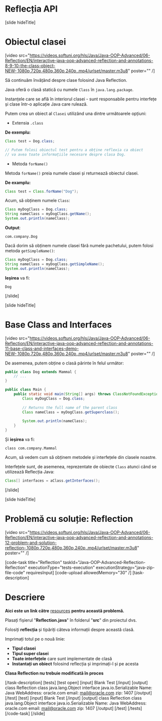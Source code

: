 # Reflecția API

[slide hideTitle]

# Obiectul clasei

[video src="https://videos.softuni.org/hls/Java/Java-OOP-Advanced/06-Reflection/EN/interactive-java-oop-advanced-reflection-and-annotations-8-9-10-the-class-object-NEW-,1080p,720p,480p,360p,240p,.mp4/urlset/master.m3u8" poster="" /]

Să continuăm învățând despre clase folosind Java Reflection.

Java oferă o clasă statică cu numele `Class` în `java.lang.package`.

Instanțele care se află în interiorul clasei - sunt responsabile pentru interfețe și clase într-o aplicație Java care rulează.

Putem crea un obiect al `Clasei` utilizând una dintre următoarele opțiuni:

- Extensia `.class` 

**De exemplu:**

``` java
Class test = Dog.class;

// Putem folosi obiectul test pentru a obține reflexia ca obiect
// va avea toate informațiile necesare despre clasa Dog.
```

- Metoda `forName()`

Metoda `forName()` preia numele clasei și returnează obiectul clasei.

**De examplu:**

``` java
Class test = Class.forName("Dog");
```

Acum, să obținem numele `Class`:


``` java
Class myDogClass = Dog.class;
String nameClass = myDogClass.getName();
System.out.println(nameClass);
```

**Output**:

```
com.company.Dog
```

Dacă dorim să obținem numele clasei fără numele pachetului, putem folosi metoda `getSimpleName()`:

``` java
Class myDogClass = Dog.class;
String nameClass = myDogClass.getSimpleName();
System.out.println(nameClass);
```

**Ieșirea** va fi:

```
Dog
```

[/slide]

[slide hideTitle]

# Base Class and Interfaces

[video src="https://videos.softuni.org/hls/Java/Java-OOP-Advanced/06-Reflection/EN/interactive-java-oop-advanced-reflection-and-annotations-11-base-class-and-interfaces-demo-NEW-,1080p,720p,480p,360p,240p,.mp4/urlset/master.m3u8" poster="" /]

De asemenea, putem obține o clasă părinte în felul următor:

```java
public class Dog extends Mammal {
    // ...
}
```


```java
public class Main {
    public static void main(String[] args) throws ClassNotFoundException {
        Class myDogClass = Dog.class;
        
        // Returns the full name of the parent class
        Class nameClass = myDogClass.getSuperclass();   
        
        System.out.println(nameClass);
    }
}
```

Și **ieșirea** va fi:

```
class com.company.Mammal
```


Acum, să vedem cum să obținem metodele și interfețele din clasele noastre.

Interfețele sunt, de asemenea, reprezentate de obiecte `Class` atunci când se utilizează Reflecția Java:

``` java
Class[] interfaces = aClass.getInterfaces();
```


[/slide]

[slide hideTitle]
# Problemă cu soluție: Reflection

[video src="https://videos.softuni.org/hls/Java/Java-OOP-Advanced/06-Reflection/EN/interactive-java-oop-advanced-reflection-and-annotations-12-problem-and-solution-reflection-,1080p,720p,480p,360p,240p,.mp4/urlset/master.m3u8" poster="" /]

[code-task title="Reflection" taskId="Java-OOP-Advanced-Reflection-Reflection" executionType="tests-execution" executionStrategy="java-zip-file-code" requiresInput]
[code-upload allowedMemory="30" /] 
[task-description]
# Descriere

**Aici este un link către** [resources](https://videos.softuni.org/resources/java/java-oop-advanced/06.Java-OOP-Advanced-Reflection-and-Annotations-Lab.zip) **pentru această problemă.**

Plasați fișierul "**Reflection.java**" în folderul "**src**" din proiectul dvs.

Folosiți **reflecția** și tipăriți câteva informații despre această clasă.

Imprimați totul pe o nouă linie:
- **Tipul clasei**
- **Tipul super clasei**
- **Toate interfețele** care sunt implementate de clasă
- **Instantați un obiect** folosind reflecția și imprimați-l și pe acesta

**Clasa Reflection nu trebuie modificată în proces**

[/task-description]
[tests]
[test open]
[input]
Blank Test
[/input]
[output]
class Reflection
class java.lang.Object
interface java.io.Serializable
Name: Java
WebAddress: oracle.com
email: mail@oracle.com
zip: 1407
[/output]
[/test]
[test]
[input]
Blank Test
[/input]
[output]
class Reflection
class java.lang.Object
interface java.io.Serializable
Name: Java
WebAddress: oracle.com
email: mail@oracle.com
zip: 1407
[/output]
[/test]
[/tests]
[/code-task]
[/slide]

